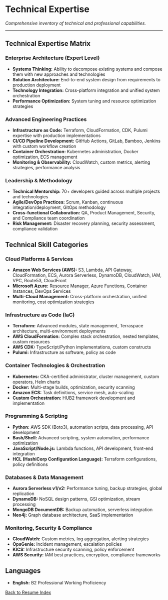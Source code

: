 # Technical Expertise

*Comprehensive inventory of technical and professional capabilities.*

---

## Technical Expertise Matrix

### Enterprise Architecture (Expert Level)
- **Systems Thinking:** Ability to decompose existing systems and compose them with new approaches and technologies
- **Solution Architecture:** End-to-end system design from requirements to production deployment
- **Technology Integration:** Cross-platform integration and unified system orchestration
- **Performance Optimization:** System tuning and resource optimization strategies

### Advanced Engineering Practices
- **Infrastructure as Code:** Terraform, CloudFormation, CDK, Pulumi expertise with production implementations
- **CI/CD Pipeline Development:** GitHub Actions, GitLab, Bamboo, Jenkins with custom workflow creation
- **Container Orchestration:** Kubernetes administration, Docker optimization, ECS management
- **Monitoring & Observability:** CloudWatch, custom metrics, alerting strategies, performance analysis

### Leadership & Methodology
- **Technical Mentorship:** 70+ developers guided across multiple projects and technologies
- **Agile/DevOps Practices:** Scrum, Kanban, continuous integration/deployment, GitOps methodology
- **Cross-functional Collaboration:** QA, Product Management, Security, and Compliance team coordination
- **Risk Management:** Disaster recovery planning, security assessment, compliance validation

## Technical Skill Categories

### Cloud Platforms & Services
- **Amazon Web Services (AWS):** S3, Lambda, API Gateway, CloudFormation, ECS, Aurora Serverless, DynamoDB, CloudWatch, IAM, VPC, Route53, CloudFront
- **Microsoft Azure:** Resource Manager, Azure Functions, Container Instances, DevOps Services
- **Multi-Cloud Management:** Cross-platform orchestration, unified monitoring, cost optimization strategies

### Infrastructure as Code (IaC)
- **Terraform:** Advanced modules, state management, Terraspace architecture, multi-environment deployments
- **AWS CloudFormation:** Complex stack orchestration, nested templates, custom resources
- **AWS CDK:** TypeScript/Python implementations, custom constructs
- **Pulumi:** Infrastructure as software, policy as code

### Container Technologies & Orchestration
- **Kubernetes:** CKA-certified administrator, cluster management, custom operators, Helm charts
- **Docker:** Multi-stage builds, optimization, security scanning
- **Amazon ECS:** Task definitions, service mesh, auto-scaling
- **Custom Orchestration:** HUB2 framework development and implementation

### Programming & Scripting
- **Python:** AWS SDK (Boto3), automation scripts, data processing, API development
- **Bash/Shell:** Advanced scripting, system automation, performance optimization
- **JavaScript/Node.js:** Lambda functions, API development, front-end integration
- **HCL (HashiCorp Configuration Language):** Terraform configurations, policy definitions

### Databases & Data Management
- **Aurora Serverless v1/v2:** Performance tuning, backup strategies, global replication
- **DynamoDB:** NoSQL design patterns, GSI optimization, stream processing
- **MongoDB DocumentDB:** Backup automation, serverless integration
- **Neo4j:** Graph database architecture, SaaS implementation

### Monitoring, Security & Compliance
- **CloudWatch:** Custom metrics, log aggregation, alerting strategies
- **OpsGenie:** Incident management, escalation policies
- **KICS:** Infrastructure security scanning, policy enforcement
- **AWS Security:** IAM best practices, encryption, compliance frameworks

## Languages
- **English:** B2 Professional Working Proficiency

[Back to Resume Index](../index.md)
